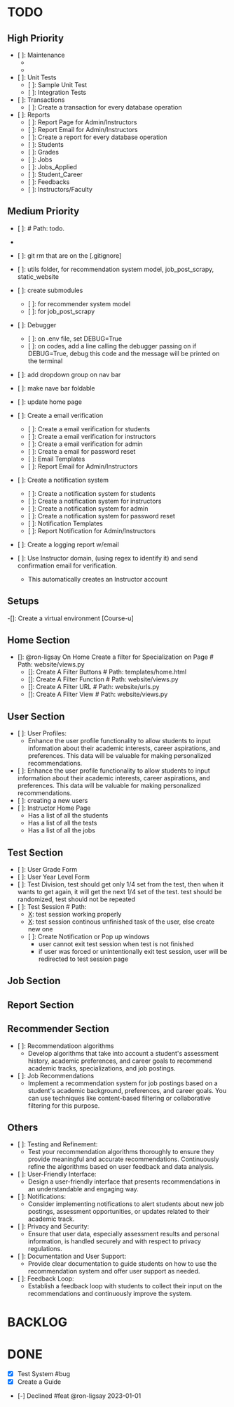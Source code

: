 # TODO

## High Priority
- [ ]: Maintenance
    - [X]: Loggers
    - [X]: Handlers
- [ ]: Unit Tests
    - [ ]: Sample Unit Test
    - [ ]: Integration Tests
- [ ]: Transactions
    - [ ]: Create a transaction for every database operation
- [ ]: Reports
    - [ ]: Report Page for Admin/Instructors
    - [ ]: Report Email for Admin/Instructors
    - [ ]: Create a report for every database operation
    - [ ]: Students
    - [ ]: Grades
    - [ ]: Jobs
    - [ ]: Jobs_Applied
    - [ ]: Student_Career
    - [ ]: Feedbacks
    - [ ]: Instructors/Faculty

## Medium Priority
- [ ]: # Path: todo.
- [ |-|x]: something
- [ ]: git rm <files> that are on the [.gitignore]
- [ ]: utils folder, for recommendation system model, job_post_scrapy, static_website
- [ ]: create submodules
    - [ ]: for recommender system model
    - [ ]: for job_post_scrapy
- [ ]: Debugger
    - [ ]: on .env file, set DEBUG=True
    - [ ]: on codes, add a line calling the debugger passing on if DEBUG=True, debug this code and the message will be printed on the terminal
- [ ]: add dropdown group on nav bar
- [ ]: make nave bar foldable
- [ ]: update home page

- [ ]: Create a email verification
    - [ ]: Create a email verification for students
    - [ ]: Create a email verification for instructors
    - [ ]: Create a email verification for admin
    - [ ]: Create a email for password reset
    - [ ]: Email Templates
    - [ ]: Report Email for Admin/Instructors
- [ ]: Create a notification system
    - [ ]: Create a notification system for students
    - [ ]: Create a notification system for instructors
    - [ ]: Create a notification system for admin
    - [ ]: Create a notification system for password reset
    - [ ]: Notification Templates
    - [ ]: Report Notification for Admin/Instructors
- [ ]: Create a logging report w/email
- [ ]: Use Instructor domain, (using regex to identify it) and send confirmation email for verification.
    - This automatically creates an Instructor account

## Setups
-[]: Create a virtual environment [Course-u]

## Home Section
- []: @ron-ligsay On Home Create a filter for Specialization on Page # Path: website/views.py
    - []: Create A Filter Buttons # Path: templates/home.html
    - []: Create A Filter Function # Path: website/views.py
    - []: Create A Filter URL # Path: website/urls.py
    - []: Create A Filter View # Path: website/views.py

## User Section
- [ ]: User Profiles:
    - Enhance the user profile functionality to allow students to input information about their academic interests, career aspirations, and preferences. This data will be valuable for making personalized recommendations.
- [ ]: Enhance the user profile functionality to allow students to input information about their academic interests, career aspirations, and preferences. This data will be valuable for making personalized recommendations.
- [ ]: creating a new users
- [ ]: Instructor Home Page
    - Has a list of all the students
    - Has a list of all the tests
    - Has a list of all the jobs


## Test Section
- [ ]: User Grade Form
- [ ]: User Year Level Form
- [ ]: Test Division, test should get only 1/4 set from the test, then when it wants to get again, it will get the next 1/4 set of the test. test should be randomized, test should not be repeated
- [ ]: Test Session # Path:
    - [X]: test session working properly
    - [X]: test session continous unfinished task of the user, else create new one
    - [ ]: Create Notification or Pop up windows
        - user cannot exit test session when test is not finished
        - if user was forced or unintentionally exit test session, user will be redirected to test session page

## Job Section

## Report Section

## Recommender Section
- [ ]: Recommendatioon algorithms
    - Develop algorithms that take into account a student's assessment history, academic preferences, and career goals to recommend academic tracks, specializations, and job postings.
- [ ]: Job Recommendations
    - Implement a recommendation system for job postings based on a student's academic background, preferences, and career goals. You can use techniques like content-based filtering or collaborative filtering for this purpose.


## Others
- [ ]: Testing and Refinement:
    - Test your recommendation algorithms thoroughly to ensure they provide meaningful and accurate recommendations. Continuously refine the algorithms based on user feedback and data analysis.
- [ ]: User-Friendly Interface:
    - Design a user-friendly interface that presents recommendations in an understandable and engaging way.
- [ ]: Notifications:
    - Consider implementing notifications to alert students about new job postings, assessment opportunities, or updates related to their academic track.
- [ ]: Privacy and Security:
    - Ensure that user data, especially assessment results and personal information, is handled securely and with respect to privacy regulations.
- [ ]: Documentation and User Support:
    - Provide clear documentation to guide students on how to use the recommendation system and offer user support as needed.
- [ ]: Feedback Loop:
    - Establish a feedback loop with students to collect their input on the recommendations and continuously improve the system.

# BACKLOG


# DONE
- [x] Test System #bug
- [x] Create a Guide
- [-] Declined  #feat @ron-ligsay 2023-01-01



